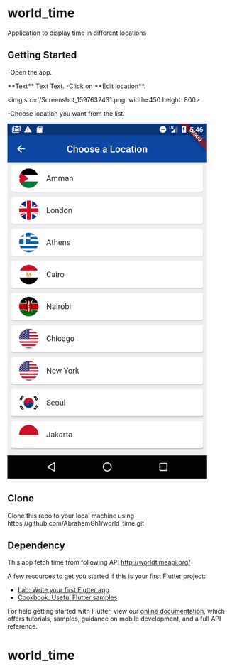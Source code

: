 # world_time

Application to display time in different locations

## Getting Started

<p>-Open the app.</p>
<p markdown="1">
**Text** Text Text.
-Click on **Edit location**.
</p>

<img src='/Screenshot_1597632431.png' width=450 height: 800>
<p>-Choose location you want from the list.</p>
<img src='/Screenshot_1597632393.png' width=450 height: 800>

## Clone
<p>Clone this repo to your local machine using https://github.com/AbrahemGh1/world_time.git</p>

## Dependency 
This app fetch time from following API http://worldtimeapi.org/






A few resources to get you started if this is your first Flutter project:

- [Lab: Write your first Flutter app](https://flutter.dev/docs/get-started/codelab)
- [Cookbook: Useful Flutter samples](https://flutter.dev/docs/cookbook)

For help getting started with Flutter, view our
[online documentation](https://flutter.dev/docs), which offers tutorials,
samples, guidance on mobile development, and a full API reference.
# world_time

